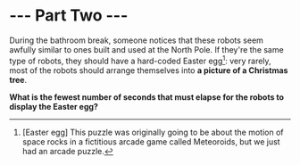 # --- Part Two ---

During the bathroom break, someone notices that these robots seem awfully similar to ones built and used at the North Pole. If they're the same type of robots, they should have a hard-coded Easter egg[^1]: very rarely, most of the robots should arrange themselves into **a picture of a Christmas tree**.

**What is the fewest number of seconds that must elapse for the robots to display the Easter egg?**

[^1]: [Easter egg] This puzzle was originally going to be about the motion of space rocks in a fictitious arcade game called Meteoroids, but we just had an arcade puzzle.
